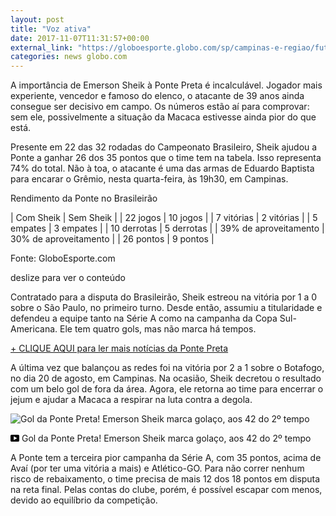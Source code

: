 ```yaml
---
layout: post
title: "Voz ativa"
date: 2017-11-07T11:31:57+00:00
external_link: "https://globoesporte.globo.com/sp/campinas-e-regiao/futebol/times/ponte-preta/noticia/sheik-volta-a-ponte-para-confirmar-papel-decisivo-74-dos-pontos-foram-com-ele.ghtml"
categories: news globo.com
---
```

 
 
 

 
 
 
 

A importância de Emerson Sheik à Ponte Preta é incalculável. Jogador mais experiente, vencedor e famoso do elenco, o atacante de 39 anos ainda consegue ser decisivo em campo. Os números estão aí para comprovar: sem ele, possivelmente a situação da Macaca estivesse ainda pior do que está.

 
 
 

Presente em 22 das 32 rodadas do Campeonato Brasileiro, Sheik ajudou a Ponte a ganhar 26 dos 35 pontos que o time tem na tabela. Isso representa 74% do total. Não à toa, o atacante é uma das armas de Eduardo Baptista para encarar o Grêmio, nesta quarta-feira, às 19h30, em Campinas.

 
 
 
 
 

Rendimento da Ponte no Brasileirão

 
 
 

 | Com Sheik | Sem Sheik |
 | 22 jogos | 10 jogos |
 | 7 vitórias | 2 vitórias |
 | 5 empates | 3 empates |
 | 10 derrotas | 5 derrotas |
 | 39% de aproveitamento | 30% de aproveitamento |
 | 26 pontos | 9 pontos |
 
 
 
 
Fonte: GloboEsporte.com
 
 deslize para ver o conteúdo 
 
 
 
 
 
 
 

Contratado para a disputa do Brasileirão, Sheik estreou na vitória por 1 a 0 sobre o São Paulo, no primeiro turno. Desde então, assumiu a titularidade e defendeu a equipe tanto na Série A como na campanha da Copa Sul-Americana. Ele tem quatro gols, mas não marca há tempos.

 
 
 

[+ CLIQUE AQUI para ler mais notícias da Ponte Preta](http://globoesporte.globo.com/sp/campinas-e-regiao/futebol/times/ponte-preta/)

 
 
 

A última vez que balançou as redes foi na vitória por 2 a 1 sobre o Botafogo, no dia 20 de agosto, em Campinas. Na ocasião, Sheik decretou o resultado com um belo gol de fora da área. Agora, ele retorna ao time para encerrar o jejum e ajudar a Macaca a respirar na luta contra a degola.

 
 
 
 <meta itemprop="name" content="Gol da Ponte Preta! Emerson Sheik marca golaço, aos 42 do 2º tempo"> <meta itemprop="thumbnailUrl" content="https://s02.video.glbimg.com/x720/6091629.jpg"> <meta itemprop="datePublished" content="2017-11-06T17:33:51.338Z"> <meta itemprop="uploadDate" content="2017-11-06T17:33:51.338Z"> 

 

 
  ![Gol da Ponte Preta! Emerson Sheik marca golaço, aos 42 do 2º tempo](https://s02.video.glbimg.com/x720/6091629.jpg "Gol da Ponte Preta! Emerson Sheik marca golaço, aos 42 do 2º tempo") 
 
 
 

_<svg xmlns="http://www.w3.org/2000/svg" width="14px" height="11px" viewbox="0 0 14 11"><path d="M14,9.16666667 C14,10.175 13.19,11 12.2,11 L1.8,11 C0.81,11 0,10.175 0,9.16666667 L0,1.83333333 C0,0.825 0.81,0 1.8,0 L12.2,0 C13.19,0 14,0.825 14,1.83333333 L14,9.16666667 Z M10.6,5.5 L5.2,2.5025 L5.2,8.48833333 L10.6,5.5 L10.6,5.5 Z" id="Shape"></path></svg>_ Gol da Ponte Preta! Emerson Sheik marca golaço, aos 42 do 2º tempo

 
 
 
 

 
 
 
 

A Ponte tem a terceira pior campanha da Série A, com 35 pontos, acima de Avaí (por ter uma vitória a mais) e Atlético-GO. Para não correr nenhum risco de rebaixamento, o time precisa de mais 12 dos 18 pontos em disputa na reta final. Pelas contas do clube, porém, é possível escapar com menos, devido ao equilíbrio da competição.

 
 
 
